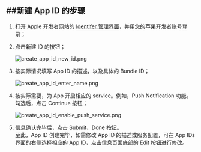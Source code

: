##**新建 App ID 的步骤**
---


1. 打开 Apple 开发者网站的 [Identifer 管理界面](https://developer.apple.com/account/ios/identifiers/bundle/bundleList.action "Identifer 管理界面")，并用您的苹果开发者账号登录；

2. 点击新建 ID 的按钮；

	![create_app_id_new_id.png](https://raw.githubusercontent.com/yunba/docs/master/image/for_support/for_knowledgebase/create_app_id_new_id.png)

3. 按实际情况填写 App ID 的描述，以及具体的 Bundle ID；

	![create_app_id_enter_name.png](https://raw.githubusercontent.com/yunba/docs/master/image/for_support/for_knowledgebase/create_app_id_enter_name.png)

4. 按实际需要，为 App 开启相应的 service。例如，Push Notification 功能。勾选后，点击 Continue 按钮；

	![create_app_id_enable_push_service.png](https://raw.githubusercontent.com/yunba/docs/master/image/for_support/for_knowledgebase/create_app_id_enable_push_service.png)

5. 信息确认完毕后，点击 Submit、Done 按钮。<br>至此，App ID 创建完毕，如需修改 App ID 的描述或服务配置，可在 App IDs 界面的右侧选择相应的 App ID，点击信息页面底部的 Edit 按钮进行修改。




